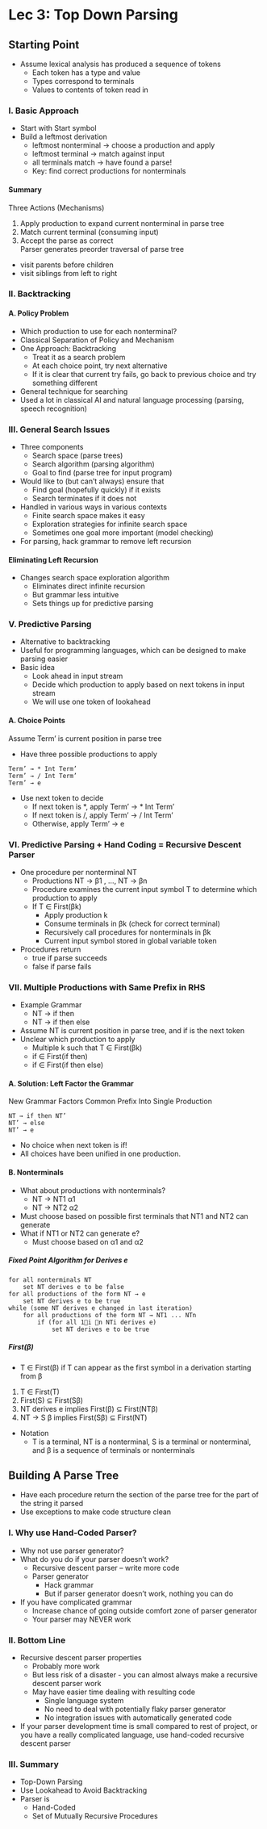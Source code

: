 # Lec 3: Top Down Parsing
## Starting Point
- Assume lexical analysis has produced a sequence of tokens
    - Each token has a type and value
    - Types correspond to terminals
    - Values to contents of token read in
### I. Basic Approach
- Start with Start symbol
- Build a leftmost derivation
    - leftmost nonterminal -> choose a production and apply
    - leftmost terminal -> match against input
    - all terminals match -> have found a parse!
    - Key: find correct productions for nonterminals
#### Summary
Three Actions (Mechanisms)
1. Apply production to expand current nonterminal in parse tree
2. Match current terminal (consuming input)
3. Accept the parse as correct\
Parser generates preorder traversal of parse tree
- visit parents before children
- visit siblings from left to right
### II. Backtracking
#### A. Policy Problem
- Which production to use for each nonterminal?
- Classical Separation of Policy and Mechanism
- One Approach: Backtracking
    - Treat it as a search problem
    - At each choice point, try next alternative
    - If it is clear that current try fails, go back to previous choice and try something different
- General technique for searching
- Used a lot in classical AI and natural language processing (parsing, speech recognition)
### III. General Search Issues
- Three components
    - Search space (parse trees)
    - Search algorithm (parsing algorithm)
    - Goal to find (parse tree for input program)
- Would like to (but can’t always) ensure that
    - Find goal (hopefully quickly) if it exists
    - Search terminates if it does not
- Handled in various ways in various contexts
    - Finite search space makes it easy
    - Exploration strategies for infinite search space
    - Sometimes one goal more important (model checking)
- For parsing, hack grammar to remove left recursion
#### Eliminating Left Recursion
- Changes search space exploration algorithm
    - Eliminates direct infinite recursion
    - But grammar less intuitive
    - Sets things up for predictive parsing
### V. Predictive Parsing
- Alternative to backtracking
- Useful for programming languages, which can be designed to make parsing easier
- Basic idea
    - Look ahead in input stream
    - Decide which production to apply based on next tokens in input stream
    - We will use one token of lookahead
#### A. Choice Points
Assume Term’ is current position in parse tree
- Have three possible productions to apply
```
Term’ → * Int Term’
Term’ → / Int Term’
Term’ → e
```
- Use next token to decide
    - If next token is *, apply Term’ → * Int Term’
    - If next token is /, apply Term’ → / Int Term’
    - Otherwise, apply Term’ → e
### VI. Predictive Parsing + Hand Coding = Recursive Descent Parser
- One procedure per nonterminal NT
    - Productions NT → β1 , …, NT → βn
    - Procedure examines the current input symbol T to determine which production to apply
    - If T ∈ First(βk)
        - Apply production k
        - Consume terminals in βk (check for correct terminal)
        - Recursively call procedures for nonterminals in βk
        - Current input symbol stored in global variable token
- Procedures return
    - true if parse succeeds
    - false if parse fails
### VII. Multiple Productions with Same Prefix in RHS
- Example Grammar
    - NT → if then
    - NT → if then else
- Assume NT is current position in parse tree, and if is the next token
- Unclear which production to apply
    - Multiple k such that T ∈ First(βk)
    - if ∈ First(if then)
    - if ∈ First(if then else)
#### A. Solution: Left Factor the Grammar
New Grammar Factors Common Prefix Into Single Production
```
NT → if then NT’
NT’ → else
NT’ → e
```
- No choice when next token is if!
- All choices have been unified in one production.
#### B. Nonterminals
- What about productions with nonterminals?
    - NT → NT1 α1
    - NT → NT2 α2
- Must choose based on possible first terminals that NT1 and NT2 can generate
- What if NT1 or NT2 can generate e?
    - Must choose based on α1 and α2
##### Fixed Point Algorithm for Derives e
```
for all nonterminals NT
    set NT derives e to be false
for all productions of the form NT → e
    set NT derives e to be true
while (some NT derives e changed in last iteration)
    for all productions of the form NT → NT1 ... NTn
        if (for all 1i n NTi derives e)
            set NT derives e to be true
```
##### First(β)
- T ∈ First(β) if T can appear as the first symbol in a derivation starting from β
1. T ∈ First(T)
2. First(S) ⊆ First(Sβ)
3. NT derives e implies First(β) ⊆ First(NTβ)
4. NT → S β implies First(Sβ) ⊆ First(NT)
- Notation
    - T is a terminal, NT is a nonterminal, S is a terminal or nonterminal, and β is a sequence of terminals or nonterminals
## Building A Parse Tree
- Have each procedure return the section of the parse tree for the part of the string it parsed
- Use exceptions to make code structure clean
### I. Why use Hand-Coded Parser?
- Why not use parser generator?
- What do you do if your parser doesn’t work?
    - Recursive descent parser – write more code
    - Parser generator
        - Hack grammar
        - But if parser generator doesn’t work, nothing you can do
- If you have complicated grammar
    - Increase chance of going outside comfort zone of parser generator
    - Your parser may NEVER work
### II. Bottom Line
- Recursive descent parser properties
    - Probably more work
    - But less risk of a disaster - you can almost always make a recursive descent parser work
    - May have easier time dealing with resulting code
        - Single language system
        - No need to deal with potentially flaky parser generator
        - No integration issues with automatically generated code
- If your parser development time is small compared to rest of project, or you have a really complicated language, use hand-coded recursive descent parser
### III. Summary
- Top-Down Parsing
- Use Lookahead to Avoid Backtracking
- Parser is
    - Hand-Coded
    - Set of Mutually Recursive Procedures